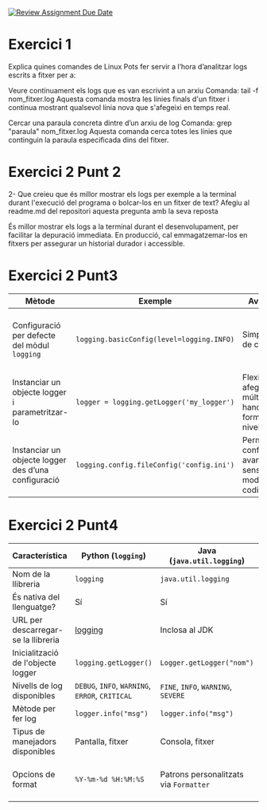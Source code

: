 [![Review Assignment Due Date](https://classroom.github.com/assets/deadline-readme-button-22041afd0340ce965d47ae6ef1cefeee28c7c493a6346c4f15d667ab976d596c.svg)](https://classroom.github.com/a/ULiw8LbN)

# Exercici 1

Explica quines comandes de Linux Pots fer servir a l’hora d’analitzar logs escrits a
fitxer per a:

Veure contínuament els logs que es van escrivint a un arxiu
    Comanda: tail -f nom_fitxer.log
Aquesta comanda mostra les línies finals d'un fitxer i continua mostrant qualsevol línia nova que s'afegeixi en temps real.

Cercar una paraula concreta dintre d’un arxiu de log
    Comanda: grep "paraula" nom_fitxer.log
Aquesta comanda cerca totes les línies que continguin la paraula especificada dins del fitxer.

# Exercici 2 Punt 2

2- Que creieu que és millor mostrar els logs per exemple a la terminal durant l'execució del programa o bolcar-los en un fitxer de text? Afegiu al readme.md
del repositori aquesta pregunta amb la seva reposta

És millor mostrar els logs a la terminal durant el desenvolupament, per facilitar la depuració immediata. En producció, cal emmagatzemar-los en fitxers per assegurar un historial durador i accessible.

# Exercici 2 Punt3

| Mètode                                                  | Exemple                                   | Avantatges                                                      | Desavantatges                         |
|---------------------------------------------------------|-------------------------------------------|-----------------------------------------------------------------|-------------------------------------------|
| Configuració per defecte del mòdul `logging`            | `logging.basicConfig(level=logging.INFO)` | Simple i ràpid de configurar.                                   | No és gaire flexible i no permet gestionar   múltiples fitxers.                                      |
| Instanciar un objecte logger i parametritzar-lo         | `logger = logging.getLogger('my_logger')` | Flexibilitat per afegir múltiples handlers, formats i nivells.  | Configuració inicial més complexa, fàcil     cometre errors.                                         |
| Instanciar un objecte logger des d’una configuració     | `logging.config.fileConfig('config.ini')` | Permet configuracions avançades sense modificar el codi.        | Requereix mantenir fitxers de configuració   externs.                                                |


# Exercici 2 Punt4

| Característica                    | Python (`logging`)                       | Java (`java.util.logging`)            | Node.js (`winston`)                                    |
|-----------------------------------|------------------------------------------|---------------------------------------|--------------------------------------------------------|
| Nom de la llibreria               | `logging`                                | `java.util.logging`                   | `winston`                                              |
| És nativa del llenguatge?         | Sí                                       | Sí                                    | No (biblioteca externa)                                |
| URL per descarregar-se la llibreria| [logging](https://docs.python.org/3/library/logging.html) | Inclosa al JDK      | [winston](https://github.com/winstonjs/winston)        |
| Inicialització de l'objecte logger | `logging.getLogger()`                    | `Logger.getLogger("nom")`            | `const logger = require('winston');`                   |
| Nivells de log disponibles        | `DEBUG`, `INFO`, `WARNING`, `ERROR`, `CRITICAL` | `FINE`, `INFO`, `WARNING`, `SEVERE`| `error`, `warn`, `info`, `http`, `verbose`, `debug` |
| Mètode per fer log                | `logger.info("msg")`                     | `logger.info("msg")`                  | `logger.log('info', "msg")`                            |
| Tipus de manejadors disponibles   | Pantalla, fitxer                         | Consola, fitxer                       | Consola, fitxer, serveis remots com AWS o MongoDB      |
| Opcions de format                 | `%Y-%m-%d %H:%M:%S`                      | Patrons personalitzats via `Formatter`| JSON, string customitzat, o configuracions de transports|


